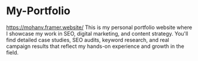 # My-Portfolio
https://mohanv.framer.website/ This is my personal portfolio website where I showcase my work in SEO, digital marketing, and content strategy. You'll find detailed case studies, SEO audits, keyword research, and real campaign results that reflect my hands-on experience and growth in the field.
